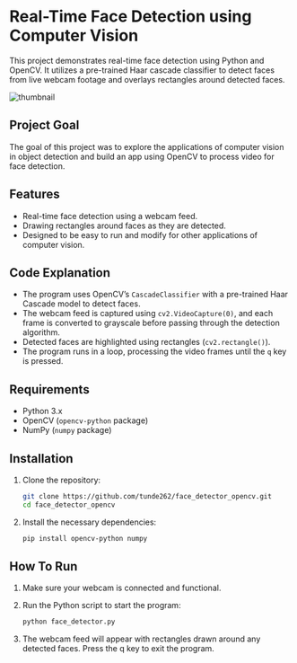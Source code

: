 # Real-Time Face Detection using Computer Vision

This project demonstrates real-time face detection using Python and OpenCV. It utilizes a pre-trained Haar cascade classifier to detect faces from live webcam footage and overlays rectangles around detected faces.

![thumbnail](https://github.com/tunde262/face_detector_opencv/blob/main/assets/thumbnail.png?raw=true)

## Project Goal

The goal of this project was to explore the applications of computer vision in object detection and build an app using OpenCV to process video for face detection.

## Features
- Real-time face detection using a webcam feed.
- Drawing rectangles around faces as they are detected.
- Designed to be easy to run and modify for other applications of computer vision.

## Code Explanation
- The program uses OpenCV’s `CascadeClassifier` with a pre-trained Haar Cascade model to detect faces.
- The webcam feed is captured using `cv2.VideoCapture(0)`, and each frame is converted to grayscale before passing through the detection algorithm.
- Detected faces are highlighted using rectangles (`cv2.rectangle()`).
- The program runs in a loop, processing the video frames until the `q` key is pressed.

## Requirements
- Python 3.x
- OpenCV (`opencv-python` package)
- NumPy (`numpy` package)

## Installation

1. Clone the repository:

   ```bash
   git clone https://github.com/tunde262/face_detector_opencv.git
   cd face_detector_opencv

2. Install the necessary dependencies:

   ```bash
   pip install opencv-python numpy

## How To Run

1. Make sure your webcam is connected and functional.

2. Run the Python script to start the program:
   
   ```bash
   python face_detector.py

3. The webcam feed will appear with rectangles drawn around any detected faces. Press the q key to exit the program.
